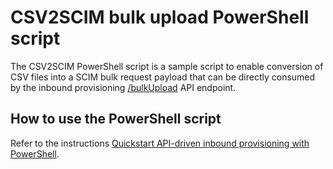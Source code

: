 # CSV2SCIM bulk upload PowerShell script

The CSV2SCIM PowerShell script is a sample script to enable conversion of CSV files into a SCIM bulk request payload that can be directly consumed by the inbound provisioning [/bulkUpload](https://learn.microsoft.com/graph/api/synchronization-synchronizationjob-post-bulkupload) API endpoint. 

## How to use the PowerShell script

Refer to the instructions [Quickstart API-driven inbound provisioning with PowerShell](https://aka.ms/Entra/InboundProvWithPowerShell).
